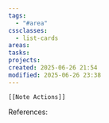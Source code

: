 ```yaml
---
tags:
  - "#area"
cssclasses:
  - list-cards
areas: 
tasks: 
projects: 
created: 2025-06-26 21:54
modified: 2025-06-26 23:38
---
```

```meta-bind-embed
[[Note Actions]]
```







References: 